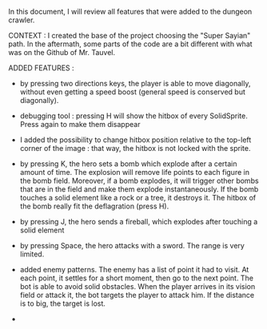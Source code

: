 In this document, I will review all features that were added to the dungeon crawler.

CONTEXT : I created the base of the project choosing the "Super Sayian" path. In the aftermath, some parts of the
    code are a bit different with what was on the Github of Mr. Tauvel.

ADDED FEATURES :
- by pressing two directions keys, the player is able to move diagonally, without even getting a speed boost (general speed is conserved but diagonally).

- debugging tool : pressing H will show the hitbox of every SolidSprite. Press again to make them disappear

- I added the possibility to change hitbox position relative to the top-left corner of the image : that way, the hitbox is not locked with the sprite.

- by pressing K, the hero sets a bomb which explode after a certain amount of time. The explosion will remove life points to each figure in the bomb field. Moreover, if a bomb explodes, it will trigger other bombs that are in the field and make them explode instantaneously. If the bomb touches a solid element like a rock or a tree, it destroys it. The hitbox of the bomb really fit the deflagration (press H).

- by pressing J, the hero sends a fireball, which explodes after touching a solid element

- by pressing Space, the hero attacks with a sword. The range is very limited.

- added enemy patterns. The enemy has a list of point it had to visit. At each point, it settles for a short moment, then go to the next point. The bot is able to avoid solid obstacles. When the player arrives in its vision field or attack it, the bot targets the player to attack him. If the distance is to big, the target is lost.
   
- 
